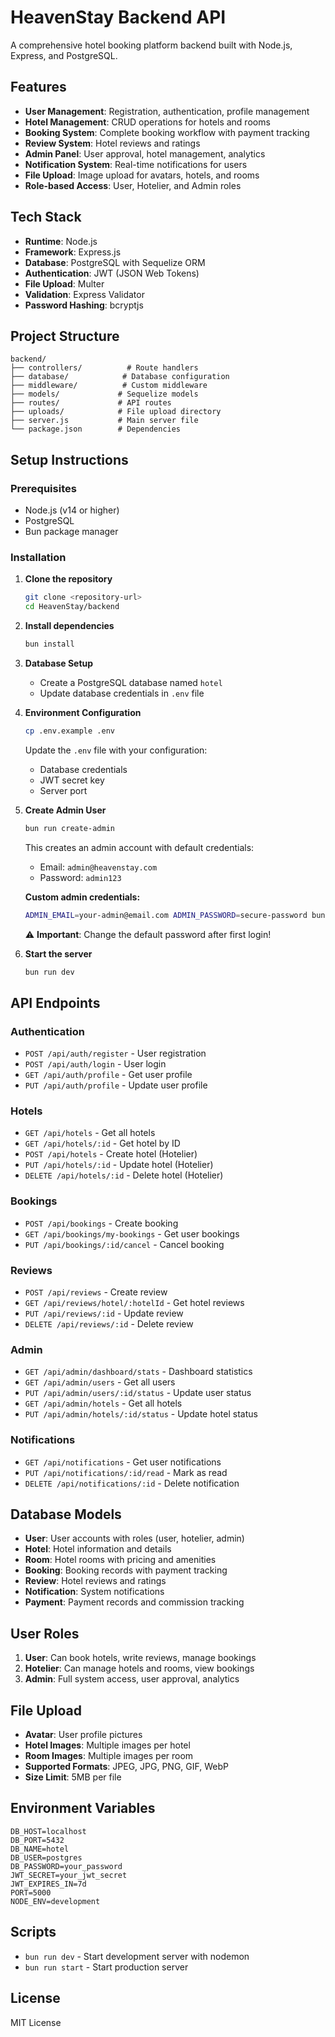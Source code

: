 # HeavenStay Backend API

A comprehensive hotel booking platform backend built with Node.js, Express, and PostgreSQL.

## Features

- **User Management**: Registration, authentication, profile management
- **Hotel Management**: CRUD operations for hotels and rooms
- **Booking System**: Complete booking workflow with payment tracking
- **Review System**: Hotel reviews and ratings
- **Admin Panel**: User approval, hotel management, analytics
- **Notification System**: Real-time notifications for users
- **File Upload**: Image upload for avatars, hotels, and rooms
- **Role-based Access**: User, Hotelier, and Admin roles

## Tech Stack

- **Runtime**: Node.js
- **Framework**: Express.js
- **Database**: PostgreSQL with Sequelize ORM
- **Authentication**: JWT (JSON Web Tokens)
- **File Upload**: Multer
- **Validation**: Express Validator
- **Password Hashing**: bcryptjs

## Project Structure

```
backend/
├── controllers/          # Route handlers
├── database/            # Database configuration
├── middleware/          # Custom middleware
├── models/             # Sequelize models
├── routes/             # API routes
├── uploads/            # File upload directory
├── server.js           # Main server file
└── package.json        # Dependencies
```

## Setup Instructions

### Prerequisites

- Node.js (v14 or higher)
- PostgreSQL
- Bun package manager

### Installation

1. **Clone the repository**
   ```bash
   git clone <repository-url>
   cd HeavenStay/backend
   ```

2. **Install dependencies**
   ```bash
   bun install
   ```

3. **Database Setup**
   - Create a PostgreSQL database named `hotel`
   - Update database credentials in `.env` file

4. **Environment Configuration**
   ```bash
   cp .env.example .env
   ```
   Update the `.env` file with your configuration:
   - Database credentials
   - JWT secret key
   - Server port

5. **Create Admin User**
   ```bash
   bun run create-admin
   ```
   This creates an admin account with default credentials:
    - Email: `admin@heavenstay.com`
    - Password: `admin123`
   
   **Custom admin credentials:**
   ```bash
   ADMIN_EMAIL=your-admin@email.com ADMIN_PASSWORD=secure-password bun run create-admin
   ```
   
   ⚠️ **Important**: Change the default password after first login!

6. **Start the server**
   ```bash
   bun run dev
   ```

## API Endpoints

### Authentication
- `POST /api/auth/register` - User registration
- `POST /api/auth/login` - User login
- `GET /api/auth/profile` - Get user profile
- `PUT /api/auth/profile` - Update user profile

### Hotels
- `GET /api/hotels` - Get all hotels
- `GET /api/hotels/:id` - Get hotel by ID
- `POST /api/hotels` - Create hotel (Hotelier)
- `PUT /api/hotels/:id` - Update hotel (Hotelier)
- `DELETE /api/hotels/:id` - Delete hotel (Hotelier)

### Bookings
- `POST /api/bookings` - Create booking
- `GET /api/bookings/my-bookings` - Get user bookings
- `PUT /api/bookings/:id/cancel` - Cancel booking

### Reviews
- `POST /api/reviews` - Create review
- `GET /api/reviews/hotel/:hotelId` - Get hotel reviews
- `PUT /api/reviews/:id` - Update review
- `DELETE /api/reviews/:id` - Delete review

### Admin
- `GET /api/admin/dashboard/stats` - Dashboard statistics
- `GET /api/admin/users` - Get all users
- `PUT /api/admin/users/:id/status` - Update user status
- `GET /api/admin/hotels` - Get all hotels
- `PUT /api/admin/hotels/:id/status` - Update hotel status

### Notifications
- `GET /api/notifications` - Get user notifications
- `PUT /api/notifications/:id/read` - Mark as read
- `DELETE /api/notifications/:id` - Delete notification

## Database Models

- **User**: User accounts with roles (user, hotelier, admin)
- **Hotel**: Hotel information and details
- **Room**: Hotel rooms with pricing and amenities
- **Booking**: Booking records with payment tracking
- **Review**: Hotel reviews and ratings
- **Notification**: System notifications
- **Payment**: Payment records and commission tracking

## User Roles

1. **User**: Can book hotels, write reviews, manage bookings
2. **Hotelier**: Can manage hotels and rooms, view bookings
3. **Admin**: Full system access, user approval, analytics

## File Upload

- **Avatar**: User profile pictures
- **Hotel Images**: Multiple images per hotel
- **Room Images**: Multiple images per room
- **Supported Formats**: JPEG, JPG, PNG, GIF, WebP
- **Size Limit**: 5MB per file

## Environment Variables

```env
DB_HOST=localhost
DB_PORT=5432
DB_NAME=hotel
DB_USER=postgres
DB_PASSWORD=your_password
JWT_SECRET=your_jwt_secret
JWT_EXPIRES_IN=7d
PORT=5000
NODE_ENV=development
```

## Scripts

- `bun run dev` - Start development server with nodemon
- `bun run start` - Start production server

## License

MIT License